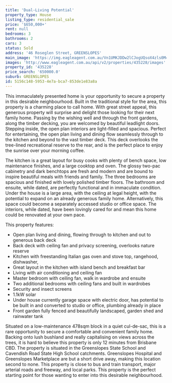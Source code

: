 ```yaml
---
title: 'Dual-Living Potential'
property_type: House
listing_type: residential_sale
price: '$650,000+'
rent: null
bedrooms: 3
bathrooms: 2
cars: 3
status: Sold
address: '46 Roseglen Street, GREENSLOPES'
main_image: 'https://img.eagleagent.com.au/Vn1UMKJDDw2lCJogUQsoX4zls0M=/1280x854/smart/https://s3-us-west-2.amazonaws.com/eagleagent-orig/images/6821978/128249886-image-M.jpg'
images: 'http://www.eagleagent.com.au/api/v2/properties/435228/images'
property_id: '435228'
price_search: '650000.0'
suburb: GREENSLOPES
id: 5156c148-5953-4e7a-bca7-853de1e83a8a
---
```

This immaculately presented home is your opportunity to secure a property in this desirable neighbourhood. Built in the traditional style for the area, this property is a charming place to call home. With great street appeal, this generous property will surprise and delight those looking for their next family home. Passing by the wishing well and through the front gardens, along the timber decking, you are welcomed by beautiful leadlight doors. Stepping inside, the open plan interiors are light-filled and spacious. Perfect for entertaining, the open plan living and dining flow seamlessly through to the kitchen and beyond to the vast timber deck. This deck overlooks the tree-lined recreational reserve to the rear, and is the perfect place to enjoy the sunrise over your morning coffee.

The kitchen is a great layout for busy cooks with plenty of bench space, low maintenance finishes, and a large cooktop and oven. The glossy two-pac cabinetry and dark benchtops are fresh and modern and are bound to inspire beautiful meals with friends and family. The three bedrooms are spacious and finished with lovely polished timber floors. The bathroom and ensuite, while dated, are perfectly functional and in immaculate condition. Under the house is a large area, with the ceiling at legal height, with the potential to expand on an already generous family home. Alternatively, this space could become a separately accessed studio or office space. The interiors, while dated, have been lovingly cared for and mean this home could be renovated at your own pace.

This property features:

*  Open plan living and dining, flowing through to kitchen and out to generous back deck
*  Back deck with ceiling fan and privacy screening, overlooks nature reserve
*  Kitchen with freestanding Italian gas oven and stove top, rangehood, dishwasher,
*  Great layout in the kitchen with island bench and breakfast bar
*  Living with air conditioning and ceiling fan
*  Master bedroom with ceiling fan, walk in wardrobe and ensuite
*  Two additional bedrooms with ceiling fans and built in wardrobes
*  Security and insect screens
*  1.1kW solar
*  Under house currently garage space with electric door, has potential to be built in and converted to studio or office, plumbing already in place
*  Front garden fully fenced and beautifully landscaped, garden shed and rainwater tank

Situated on a low-maintenance 478sqm block in a quiet cul-de-sac, this is a rare opportunity to secure a comfortable and convenient family home. Backing onto lush bushland and really capitalising on views across the trees, it is hard to believe this property is only 12 minutes from Brisbane CBD. The property is situated in the Greenslopes State School and Cavendish Road State High School catchments. Greenslopes Hospital and Greenslopes Marketplace are but a short drive away, making this location second to none. This property is close to bus and train transport, major arterial roads and freeway, and local parks. This property is the perfect starting point for those wanting to enter into this desirable neighbourhood.
